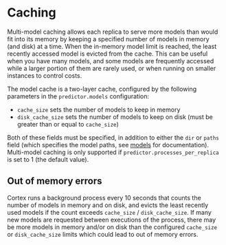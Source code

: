 # Caching

Multi-model caching allows each replica to serve more models than would fit into its memory by keeping a specified number of models in memory \(and disk\) at a time. When the in-memory model limit is reached, the least recently accessed model is evicted from the cache. This can be useful when you have many models, and some models are frequently accessed while a larger portion of them are rarely used, or when running on smaller instances to control costs.

The model cache is a two-layer cache, configured by the following parameters in the `predictor.models` configuration:

* `cache_size` sets the number of models to keep in memory
* `disk_cache_size` sets the number of models to keep on disk \(must be greater than or equal to `cache_size`\)

Both of these fields must be specified, in addition to either the `dir` or `paths` field \(which specifies the model paths, see [models](../models.md) for documentation\). Multi-model caching is only supported if `predictor.processes_per_replica` is set to 1 \(the default value\).

## Out of memory errors

Cortex runs a background process every 10 seconds that counts the number of models in memory and on disk, and evicts the least recently used models if the count exceeds `cache_size` / `disk_cache_size`. If many new models are requested between executions of the process, there may be more models in memory and/or on disk than the configured `cache_size` or `disk_cache_size` limits which could lead to out of memory errors.

